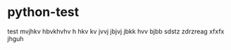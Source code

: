 # python-test
test
mvjhkv  hbvkhvhv h hkv kv jvvj   jbjvj jbkk hvv
bjbb sdstz zdrzreag xfxfx jhguh 
